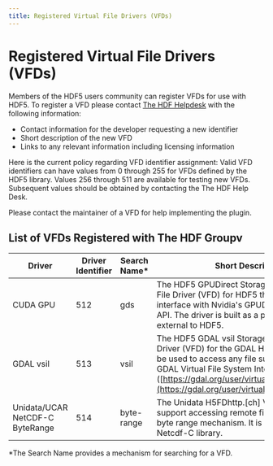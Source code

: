 ```yaml
---
title: Registered Virtual File Drivers (VFDs)
---
```


# Registered Virtual File Drivers (VFDs)

Members of the HDF5 users community can register VFDs for use with HDF5. To register a VFD please contact [The HDF Helpdesk](https://help.hdfgroup.org) with the following information: 

* Contact information for the developer requesting a new identifier
* Short description of the new VFD
* Links to any relevant information including licensing information 

Here is the current policy regarding VFD identifier assignment: Valid VFD identifiers can have values from 0 through 255 for VFDs defined by the HDF5 library. Values 256 through 511 are available for testing new VFDs.  Subsequent values should be obtained by contacting the The HDF Help Desk.

Please contact the maintainer of a VFD for help implementing the plugin.

## List of VFDs Registered with The HDF Groupv 

| Driver	| Driver Identifier| Search Name*	| Short Description	| URL	| Contacts| 
| --- | --- | --- | --- | --- | --- | 
| CUDA GPU	| 512	| gds	| The HDF5 GPUDirect Storage VFD is a Virtual File Driver (VFD) for HDF5 that can be used to interface with Nvidia's GPUDirect Storage (GDS) API. The driver is built as a plugin library that is external to HDF5.	| [https://github.com/hpc-io/vfd-gds](ttps://github.com/hpc-io/vfd-gds)	|  Suren Byna (sbyna at lbl dot gov)| 
| GDAL vsil	| 513	| vsil	| The HDF5 GDAL vsil Storage VFD is a Virtual File Driver (VFD) for the GDAL HDF5 driver that can be used to access any file supported by the GDAL Virtual File System Interface ([https://gdal.org/user/virtual_file_systems.html](https://gdal.org/user/virtual_file_systems.html)). | [https://github.com/OSGeo/gdal/blob/master/frmts/hdf5/hdf5vfl.h](https://github.com/OSGeo/gdal/blob/master/frmts/hdf5/hdf5vfl.h) | Even Rouault (even dot rouault at spatialys dot com)| 
| Unidata/UCAR NetCDF-C ByteRange	| 514	| byte-range	| The Unidata H5FDhttp.[ch] VFD driver is used to support accessing remote files using the HTTP byte range mechanism. It is part of the Unidata Netcdf-C library. | [https://github.com/Unidata/netcdf-c/blob/main/libhdf5/H5FDhttp.c](https://github.com/Unidata/netcdf-c/blob/main/libhdf5/H5FDhttp.c)	| Dennis Heimbigner (dmh at ucar.edu) | 

*The Search Name provides a mechanism for searching for a VFD.
